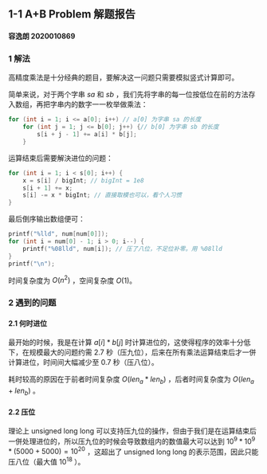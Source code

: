 ## 1-1 A+B Problem  解题报告 ##

#### 容逸朗 2020010869 ####

### 1  解法 ###

高精度乘法是十分经典的题目，要解决这一问题只需要模拟竖式计算即可。

简单来说，对于两个字串 $sa$ 和 $sb$ ，我们先将字串的每一位按低位在前的方法存入数组，再把字串内的数字一一枚举做乘法：

```c++
for (int i = 1; i <= a[0]; i++) // a[0] 为字串 sa 的长度
    for (int j = 1; j <= b[0]; j++) {// b[0] 为字串 sb 的长度
        s[i + j - 1] += a[i] * b[j];
    }
```

运算结束后需要解決进位的问题：

```c++
for (int i = 1; i < s[0]; i++) {
    x = s[i] / bigInt; // bigInt = 1e8
    s[i + 1] += x;
    s[i] -= x * bigInt; // 直接取模也可以，看个人习惯
}
```

最后倒序输出数组便可：

```c++
printf("%lld", num[num[0]]);
for (int i = num[0] - 1; i > 0; i--) {
    printf("%08lld", num[i]); // 压了八位，不足位补零。用 %08lld
}
printf("\n");    
```

时间复杂度为 $O(n^2)$ ，空间复杂度 $O(1)$。

### 2  遇到的问题

#### 2.1 何时进位

最开始的时候，我是在计算 $a[i]*b[j]$ 时计算进位的，这使得程序的效率十分低下，在规模最大的问题约需 2.7 秒（压九位），后来在所有乘法运算结束后才一併计算进位，时间间大幅减少至 0.7 秒（压八位）。

耗时较高的原因在于前者时间复杂度 $O(len_a * len_b)$ ，后者时间复杂度为 $O(len_a + len_b)$ 。

#### 2.2 压位

理论上 unsigned long long 可以支持压九位的操作，但由于我们是在运算结束后一併处理进位的，所以压九位的时候会导致数组内的数值最大可以达到 $10^9*10^9*(5000+5000) = 10^{20}$ ，这超出了 unsigned long long 的表示范围，因此只能压八位（最大值 $10^{18}$ ）。

